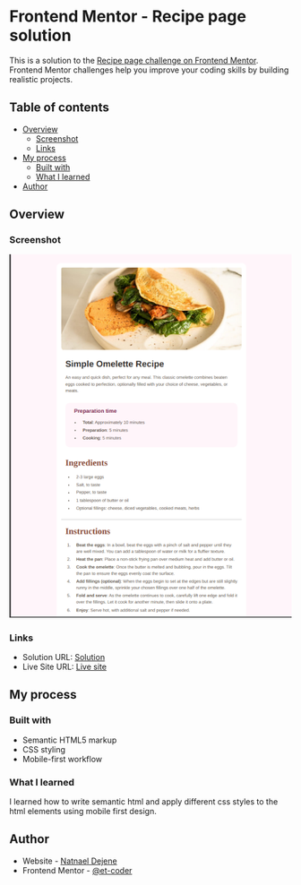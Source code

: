 # Frontend Mentor - Recipe page solution

This is a solution to the [Recipe page challenge on Frontend Mentor](https://www.frontendmentor.io/challenges/recipe-page-KiTsR8QQKm). Frontend Mentor challenges help you improve your coding skills by building realistic projects. 

## Table of contents

- [Overview](#overview)
  - [Screenshot](#screenshot)
  - [Links](#links)
- [My process](#my-process)
  - [Built with](#built-with)
  - [What I learned](#what-i-learned)
- [Author](#author)

## Overview

### Screenshot

![](./images/screenshot.png)

### Links

- Solution URL: [Solution](https://www.frontendmentor.io/solutions/simple-omelette-recipe-page-UQ9Kqcmxwc)
- Live Site URL: [Live site](https://et-coder.github.io/Recipe-page/)

## My process

### Built with

- Semantic HTML5 markup
- CSS styling
- Mobile-first workflow

### What I learned

I learned how to write semantic html and apply different css styles to the html elements using mobile first design. 

## Author

- Website - [Natnael Dejene](https://github.com/et-coder)
- Frontend Mentor - [@et-coder](https://www.frontendmentor.io/profile/et-coder)


